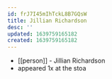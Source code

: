 ```yaml
---
id: frJ7I45mIhTckL8B7GQsW
title: Jillian Richardson
desc: ''
updated: 1639759165182
created: 1639759165182
---
```



- [[person]] - Jillian Richardson
- appeared 1x at the stoa
